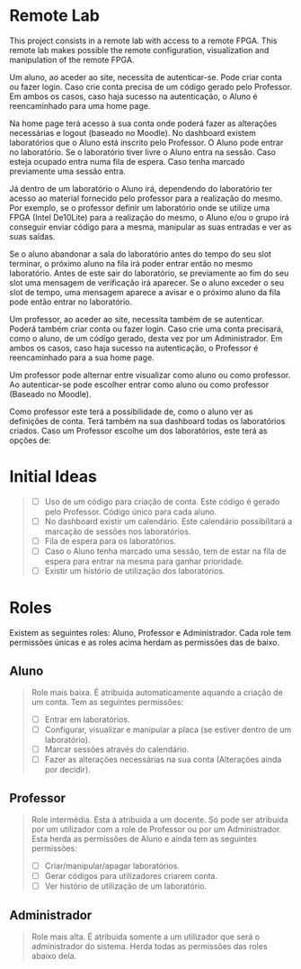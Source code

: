 # Remote Lab

This project consists in a remote lab with access to a remote FPGA. This remote lab makes possible the remote configuration, visualization and manipulation of the remote FPGA.

Um aluno, ao aceder ao site, necessita de autenticar-se. Pode criar conta ou fazer login. Caso crie conta precisa de um código gerado pelo Professor. Em ambos os casos, caso haja sucesso na autenticação, o Aluno é reencaminhado para uma home page.

Na home page terá acesso à sua conta onde poderá fazer as alterações necessárias e logout (baseado no Moodle). No dashboard existem laboratórios que o Aluno está inscrito pelo Professor. O Aluno pode entrar no laboratório. Se o laboratório tiver livre o Aluno entra na sessão. Caso esteja ocupado entra numa fila de espera. Caso tenha marcado previamente uma sessão entra.

Já dentro de um laboratório o Aluno irá, dependendo do laboratório ter acesso ao material fornecido pelo professor para a realização do mesmo. Por exemplo, se o professor definir um laboratório onde se utilize uma FPGA (Intel De10Lite) para a realização do mesmo, o Aluno e/ou o grupo irá conseguir enviar código para a mesma, manipular as suas entradas e ver as suas saídas.

Se o aluno abandonar a sala do laboratório antes do tempo do seu slot terminar, o próximo aluno na fila irá poder entrar então no mesmo laboratório. Antes de este sair do laboratório, se previamente ao fim do seu slot uma mensagem de verificação irá aparecer. Se o aluno exceder o seu slot de tempo, uma mensagem aparece a avisar e o próximo aluno da fila pode então entrar no laboratório.

Um professor, ao aceder ao site, necessita também de se autenticar. Poderá também criar conta ou fazer login. Caso crie uma conta precisará, como o aluno, de um código gerado, desta vez por um Administrador. Em ambos os casos, caso haja sucesso na autenticação, o Professor é reencaminhado para a sua home page.

Um professor pode alternar entre visualizar como aluno ou como professor. Ao autenticar-se pode escolher entrar como aluno ou como professor (Baseado no Moodle). 

Como professor este terá a possibilidade de, como o aluno ver as definições de conta. Terá também na sua dashboard todas os laboratórios criados. Caso um Professor escolhe um dos laboratórios, este terá as opções de:

# Initial Ideas

> - [ ]  Uso de um código para criação de conta. Este código é gerado pelo Professor. Código único para cada aluno.
> - [ ]  No dashboard existir um calendário. Este calendário possibilitará a marcação de sessões nos laboratórios.
> - [ ]  Fila de espera para os laboratórios.
> - [ ]  Caso o Aluno tenha marcado uma sessão, tem de estar na fila de espera para entrar na mesma para ganhar prioridade.
> - [ ]  Existir um histório de utilização dos laboratórios.

# Roles

Existem as seguintes roles: Aluno, Professor e Administrador.
Cada role tem permissões únicas e as roles acima herdam as permissões das de baixo.

## Aluno

> Role mais baixa. É atribuida automaticamente aquando a criação de um conta. Tem as seguintes permissões:
> - [ ] Entrar em laboratórios.
> - [ ] Configurar, visualizar e manipular a placa (se estiver dentro de um laboratório).
> - [ ] Marcar sessões através do calendário.
> - [ ] Fazer as alterações necessárias na sua conta (Alterações ainda por decidir).

## Professor

> Role intermédia. Esta á atribuida a um docente. Só pode ser atribuida por um utilizador com a role de Professor ou por um Administrador. Esta herda as permissões de Aluno e ainda tem as seguintes permissões:
> - [ ] Criar/manipular/apagar laboratórios.
> - [ ] Gerar códigos para utilizadores criarem conta.
> - [ ] Ver histório de utilização de um laboratório.

## Administrador

> Role mais alta. É atribuida somente a um utilizador que será o administrador do sistema. Herda todas as permissões das roles abaixo dela.
